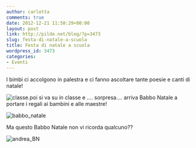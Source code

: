 ```yaml
---
author: carlotta
comments: true
date: 2012-12-21 11:58:29+00:00
layout: post
link: http://pilde.net/blog/?p=3473
slug: festa-di-natale-a-scuola
title: Festa di natale a scuola
wordpress_id: 3473
categories:
- Eventi
---
```


I bimbi ci accolgono in palestra e ci fanno ascoltare tante poesie e canti di natale!

![classe.](http://pilde.net/blog/wp-content/uploads/2013/01/classe..jpg)poi si va su in classe e .... sorpresa.... arriva Babbo Natale a portare i regali ai bambini e alle maestre!

![babbo_natale](http://pilde.net/blog/wp-content/uploads/2013/01/babbo_natale.jpg)

Ma questo Babbo Natale non vi ricorda qualcuno??

![andrea_BN](http://pilde.net/blog/wp-content/uploads/2013/01/andrea_BN.jpg)
